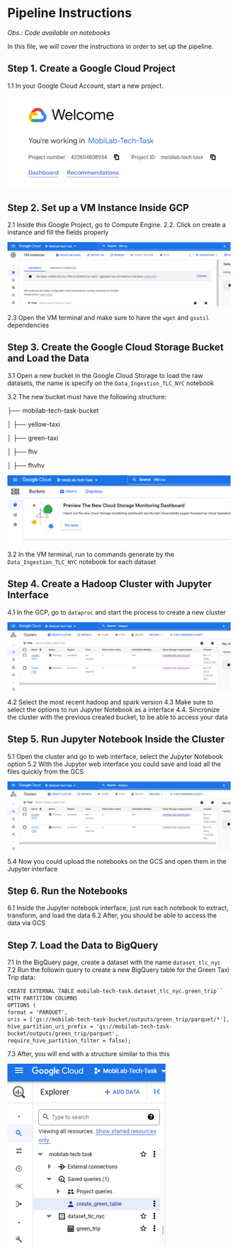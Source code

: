 # Pipeline Instructions

<em>Obs.: Code available on notebooks</em>  

In this file, we will cover the instructions in order to set up the pipeline.

## Step 1. Create a Google Cloud Project

1.1 In your Google Cloud Account, start a new project.

![1](./images/project.PNG "Google Cloud Project")

## Step 2. Set up a VM Instance Inside GCP

2.1 Inside this Google Project, go to Compute Engine.
2.2. Click on create a instance and fill the fields properly

![2](./images/VmInstance.PNG "VM Instance")

2.3 Open the VM terminal and make sure to have the `wget` and `gsutil` dependencies

## Step 3. Create the Google Cloud Storage Bucket and Load the Data

3.1 Open a new bucket in the Google Cloud Storage to load the raw datasets, the name is specify on the `Data_Ingestion_TLC_NYC` notebook

3.2 The new bucket must have the following structure:

├── mobilab-tech-task-bucket

│   ├── yellow-taxi

│   ├── green-taxi

│   ├── fhv

│   ├── fhvhv


![3](./images/bucket.PNG "Bucket")

3.2 In the VM terminal, run to commands generate by the `Data_Ingestion_TLC_NYC` notebook for each dataset

## Step 4. Create a Hadoop Cluster with Jupyter Interface

4.1 In the GCP, go to `dataproc` and start the process to create a new cluster

![4](./images/proc.PNG "proc")

4.2 Select the most recent hadoop and spark version
4.3 Make sure to select the options to run Jupyter Notebook as a interface
4.4. Sincronize the cluster with the previous created bucket, to be able to access your data

## Step 5. Run Jupyter Notebook Inside the Cluster

5.1 Open the cluster and go to web interface, select the Jupyter Notebook option
5.2 With the Jupyter web interface you could save and load all the files quickly from the GCS

![5](./images/proc.PNG "jupyter")

5.4 Now you could upload the notebooks on the GCS and open them in the Jupyter interface

## Step 6. Run the Notebooks

6.1 Inside the Jupyter notebook interface, just run each notebook to extract, transform, and load the data
6.2 After, you should be able to access the data via GCS

## Step 7. Load the Data to BigQuery

7.1 In the BigQuery page, create a dataset with the name `dataset_tlc_nyc`
7.2 Run the followin query to create a new BigQuery table for the Green Taxi Trip data:

~~~~
CREATE EXTERNAL TABLE mobilab-tech-task.dataset_tlc_nyc.green_trip``
WITH PARTITION COLUMNS
OPTIONS (
format = 'PARQUET',
uris = ['gs://mobilab-tech-task-bucket/outputs/green_trip/parquet/*'],
hive_partition_uri_prefix = 'gs://mobilab-tech-task-bucket/outputs/green_trip/parquet',
require_hive_partition_filter = false);
~~~~

7.3 After, you will end with a structure similar to this this

![6](./images/bigquery.PNG "bigquery")





